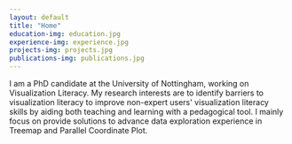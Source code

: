 ```yaml
---
layout: default
title: "Home"
education-img: education.jpg
experience-img: experience.jpg
projects-img: projects.jpg
publications-img: publications.jpg
---
```



I am a PhD candidate at the University of Nottingham, working on Visualization Literacy. My research interests are to identify barriers to visualization literacy to improve non-expert users' visualization literacy skills by aiding both teaching and learning with a pedagogical tool. I mainly focus on provide solutions to advance data exploration experience in Treemap and Parallel Coordinate Plot.
